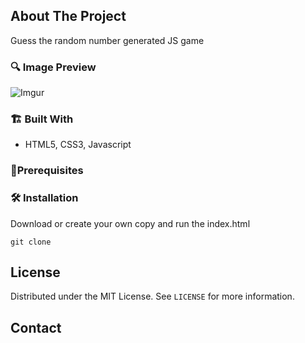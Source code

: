 <!-- ABOUT THE PROJECT -->

## About The Project

Guess the random number generated JS game

### 🔍 Image Preview

![Imgur](https://i.imgur.com/aWO3Kug.png)

### 🏗️ Built With

- HTML5, CSS3, Javascript

<!-- GETTING STARTED -->

### 📝️Prerequisites

### 🛠️ Installation

Download or create your own copy and run the index.html

```
git clone
```

<!-- LICENSE -->

## License

Distributed under the MIT License. See `LICENSE` for more information.

<!-- CONTACT -->

## Contact

<!-- Your Name - [@your_twitter](https://twitter.com/your_username) - email@example.com -->

